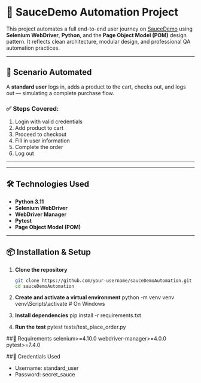 # 🧪 SauceDemo Automation Project

This project automates a full end-to-end user journey on [SauceDemo](https://www.saucedemo.com/) using **Selenium WebDriver**, **Python**, and the **Page Object Model (POM)** design pattern. It reflects clean architecture, modular design, and professional QA automation practices.

---

## 🚀 Scenario Automated

A **standard user** logs in, adds a product to the cart, checks out, and logs out — simulating a complete purchase flow.

### ✅ Steps Covered:
1. Login with valid credentials
2. Add product to cart
3. Proceed to checkout
4. Fill in user information
5. Complete the order
6. Log out

---


---

## 🛠️ Technologies Used

- **Python 3.11**
- **Selenium WebDriver**
- **WebDriver Manager**
- **Pytest**
- **Page Object Model (POM)**

---

## 📦 Installation & Setup
1. **Clone the repository**

   ```bash
   git clone https://github.com/your-username/sauceDemoAutomation.git
   cd sauceDemoAutomation
2. **Create and activate a virtual environment**
python -m venv venv
venv\Scripts\activate  # On Windows
3. **Install dependencies**
pip install -r requirements.txt


4. **Run the test**
pytest tests/test_place_order.py


##📁 Requirements
selenium>=4.10.0
webdriver-manager>=4.0.0
pytest>=7.4.0

##📌 Credentials Used
- Username: standard_user
- Password: secret_sauce






